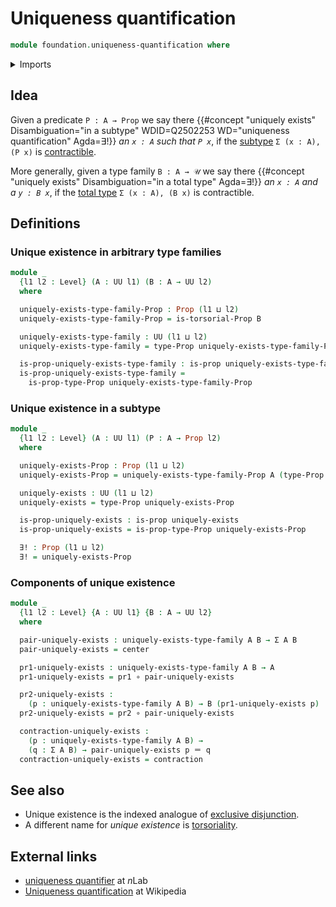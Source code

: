 # Uniqueness quantification

```agda
module foundation.uniqueness-quantification where
```

<details><summary>Imports</summary>

```agda
open import foundation.dependent-pair-types
open import foundation.torsorial-type-families
open import foundation.universe-levels

open import foundation-core.contractible-types
open import foundation-core.function-types
open import foundation-core.identity-types
open import foundation-core.propositions
```

</details>

## Idea

Given a predicate `P : A → Prop` we say there
{{#concept "uniquely exists" Disambiguation="in a subtype" WDID=Q2502253 WD="uniqueness quantification" Agda=∃!}}
_an `x : A` such that `P x`_, if the [subtype](foundation-core.subtypes.md)
`Σ (x : A), (P x)` is [contractible](foundation-core.contractible-types.md).

More generally, given a type family `B : A → 𝒰` we say there
{{#concept "uniquely exists" Disambiguation="in a total type" Agda=∃!}} _an
`x : A` and a `y : B x`_, if the
[total type](foundation.dependent-pair-types.md) `Σ (x : A), (B x)` is
contractible.

## Definitions

### Unique existence in arbitrary type families

```agda
module _
  {l1 l2 : Level} (A : UU l1) (B : A → UU l2)
  where

  uniquely-exists-type-family-Prop : Prop (l1 ⊔ l2)
  uniquely-exists-type-family-Prop = is-torsorial-Prop B

  uniquely-exists-type-family : UU (l1 ⊔ l2)
  uniquely-exists-type-family = type-Prop uniquely-exists-type-family-Prop

  is-prop-uniquely-exists-type-family : is-prop uniquely-exists-type-family
  is-prop-uniquely-exists-type-family =
    is-prop-type-Prop uniquely-exists-type-family-Prop
```

### Unique existence in a subtype

```agda
module _
  {l1 l2 : Level} (A : UU l1) (P : A → Prop l2)
  where

  uniquely-exists-Prop : Prop (l1 ⊔ l2)
  uniquely-exists-Prop = uniquely-exists-type-family-Prop A (type-Prop ∘ P)

  uniquely-exists : UU (l1 ⊔ l2)
  uniquely-exists = type-Prop uniquely-exists-Prop

  is-prop-uniquely-exists : is-prop uniquely-exists
  is-prop-uniquely-exists = is-prop-type-Prop uniquely-exists-Prop

  ∃! : Prop (l1 ⊔ l2)
  ∃! = uniquely-exists-Prop
```

### Components of unique existence

```agda
module _
  {l1 l2 : Level} {A : UU l1} {B : A → UU l2}
  where

  pair-uniquely-exists : uniquely-exists-type-family A B → Σ A B
  pair-uniquely-exists = center

  pr1-uniquely-exists : uniquely-exists-type-family A B → A
  pr1-uniquely-exists = pr1 ∘ pair-uniquely-exists

  pr2-uniquely-exists :
    (p : uniquely-exists-type-family A B) → B (pr1-uniquely-exists p)
  pr2-uniquely-exists = pr2 ∘ pair-uniquely-exists

  contraction-uniquely-exists :
    (p : uniquely-exists-type-family A B) →
    (q : Σ A B) → pair-uniquely-exists p ＝ q
  contraction-uniquely-exists = contraction
```

## See also

- Unique existence is the indexed analogue of
  [exclusive disjunction](foundation.exclusive-disjunction.md).
- A different name for _unique existence_ is
  [torsoriality](foundation.torsorial-type-families.md).

## External links

- [uniqueness quantifier](https://ncatlab.org/nlab/show/uniqueness+quantifier)
  at $n$Lab
- [Uniqueness quantification](https://en.wikipedia.org/wiki/Uniqueness_quantification)
  at Wikipedia
